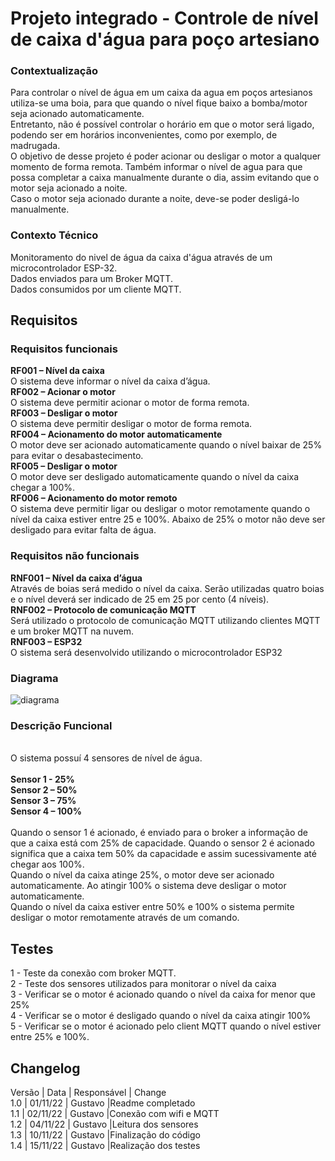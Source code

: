 # Projeto integrado - Controle de nível de caixa d'água para poço artesiano

### Contextualização

Para controlar o nível de água em um caixa da agua em poços artesianos utiliza-se uma boia, para que quando o nível fique baixo a bomba/motor seja acionado automaticamente. <br>
Entretanto, não é possível controlar o horário em que o motor será ligado, podendo ser em horários inconvenientes, como por exemplo, de madrugada.  <br>
O objetivo de desse projeto é poder acionar ou desligar o motor a qualquer momento de forma remota. Também informar o nível de agua para que possa completar a caixa manualmente durante o dia, assim evitando que o motor seja acionado a noite. <br>
Caso o motor seja acionado durante a noite, deve-se poder desligá-lo manualmente. <br>


### Contexto Técnico

Monitoramento do nivel de água da caixa d'água através de um microcontrolador ESP-32. <br>
Dados enviados para um Broker MQTT. <br>
Dados consumidos por um cliente MQTT. <br>

## Requisitos

### Requisitos funcionais

<b>RF001 – Nível da caixa</b><br>
O sistema deve informar o nível da caixa d’água.<br>
<b>RF002 – Acionar o motor</b> <br>
O sistema deve permitir acionar o motor de forma remota.  <br>
<b>RF003 – Desligar o motor</b> <br>
O sistema deve permitir desligar o motor de forma remota. <br>
<b>RF004 – Acionamento do motor automaticamente</b>  <br>
O motor deve ser acionado automaticamente quando o nível baixar de 25% para evitar o desabastecimento. <br>
<b>RF005 – Desligar o motor</b> <br>
O motor deve ser desligado automaticamente quando o nível da caixa chegar a 100%. <br>
<b>RF006 – Acionamento do motor remoto</b> <br>
O sistema deve permitir ligar ou desligar o motor remotamente quando o nível da caixa estiver entre 25 e 100%. Abaixo de 25% o motor não deve ser desligado para evitar falta de água. <br>

### Requisitos não funcionais

<b>RNF001 – Nível da caixa d’água</b><br>
Através de boias será medido o nível da caixa. Serão utilizadas quatro boias e o nível deverá ser indicado de 25 em 25 por cento (4 níveis).<br>
<b>RNF002 – Protocolo de comunicação MQTT</b><br>
Será utilizado o protocolo de comunicação MQTT utilizando clientes MQTT e um broker MQTT na nuvem.<br>
<b>RNF003 – ESP32</b><br>
O sistema será desenvolvido utilizando o microcontrolador ESP32<br>

### Diagrama

![diagrama](https://user-images.githubusercontent.com/46695647/200136950-279a5a30-f1a9-4d95-9d20-b016de873bc5.jpg)

### Descrição Funcional
<br>
O sistema possuí 4 sensores de nível de água.<br>
<br>
<b>Sensor 1 - 25% </b><br>
<b>Sensor 2 – 50% </b><br>
<b>Sensor 3 – 75% </b><br>
<b>Sensor 4 – 100% </b><br>
<br>
Quando o sensor 1 é acionado, é enviado para o broker a informação de que a caixa está com 25% de capacidade. Quando o sensor 2 é acionado significa que a caixa tem 50% da capacidade e assim sucessivamente até chegar aos 100%.<br>
Quando o nível da caixa atinge 25%, o motor deve ser acionado automaticamente. Ao atingir 100% o sistema deve desligar o motor automaticamente.<br>
Quando o nível da caixa estiver entre 50% e 100% o sistema permite desligar o motor remotamente através de um comando.<br>

## Testes

1 - Teste da conexão com broker MQTT.<br>
2 - Teste dos sensores utilizados para monitorar o nível da caixa<br>
3 - Verificar se o motor é acionado quando o nível da caixa for menor que 25%<br>
4 - Verificar se o motor é desligado quando o nível da caixa atingir 100%<br>
5 - Verificar se o motor é acionado pelo client MQTT quando o nível estiver entre 25% e 100%.<br>

## Changelog
Versão   |  Data     | Responsável       | Change  <br>
1.0      |  01/11/22 | Gustavo           |Readme completado <br>
1.1      |  02/11/22 | Gustavo           |Conexão com wifi e MQTT <br>
1.2      |  04/11/22 | Gustavo           |Leitura dos sensores <br>
1.3      |  10/11/22 | Gustavo           |Finalização do código  <br>
1.4      |  15/11/22 | Gustavo           |Realização dos testes <br>
